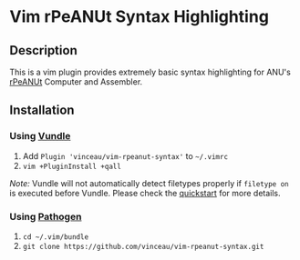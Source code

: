 # Vim rPeANUt Syntax Highlighting

## Description

This is a vim plugin provides extremely basic syntax highlighting for ANU's [rPeANUt][rpn] Computer and Assembler.

## Installation

### Using [Vundle][v]

1. Add `Plugin 'vinceau/vim-rpeanut-syntax'` to `~/.vimrc`
2. `vim +PluginInstall +qall`

*Note:* Vundle will not automatically detect filetypes properly if `filetype
on` is executed before Vundle. Please check the [quickstart][vqs] for more
details.

### Using [Pathogen][p]

1. `cd ~/.vim/bundle`
2. `git clone https://github.com/vinceau/vim-rpeanut-syntax.git`

[p]: https://github.com/tpope/vim-pathogen
[v]: https://github.com/gmarik/vundle
[vqs]: https://github.com/gmarik/vundle#quick-start
[rpn]: http://cs.anu.edu.au/courses/COMP2300/rpeanut.html
